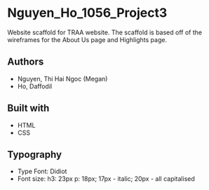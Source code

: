 # Nguyen_Ho_1056_Project3
Website scaffold for TRAA website. The scaffold is based off of the wireframes for the About Us page and Highlights page.

## Authors
* Nguyen, Thi Hai Ngoc (Megan)
* Ho, Daffodil

## Built with
* HTML
* CSS

## Typography
* Type Font: Didiot
* Font size:
h3: 23px
p: 18px; 17px - italic; 20px - all capitalised
